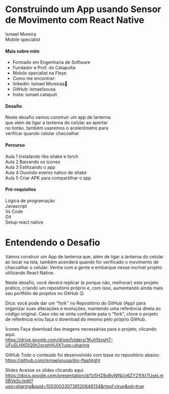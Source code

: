 # Construindo um App usando Sensor de Movimento com React Native
Ismael Moreira  
Mobile specialist  

#### Mais sobre mim
 - Formado em Engenharia de Software
 - Fundador e Prof. do Catapulta
 - Mobile specialist na Fleye
 - Como me encontrar:
  - linkedin: Ismael Moreiraa🧩
  - GitHub: ismaelsousa
  - Insta: ismael.catapult

#### Desafio
Neste desafio vamos construir um app de lanterna  
que além de ligar a lanterna do celular ao apertar  
no botão, também usaremos o acelerômetro para  
verificar quando celular chacoalhar  

#### Percurso
Aula 1 Instalando libs shake e torch  
Aula 2 Baixando os icones  
Aula 3 Estilizando o app  
Aula 4 Ouvindo evento nativo de shake  
Aula 5 Criar APK para compartilhar o app  

#### Pré-requisitos
Lógica de programação  
Javascript  
Vs Code  
Git  
Setup react native  



# Entendendo o Desafio
Vamos construir um App de lanterna que, além de ligar a lanterna do celular ao tocar na tela, também acenderá quando for verificado o movimento de chacoalhar o celular. Venha com a gente e embarque nesse incrível projeto utilizando React Native.

Neste desafio, você deverá replicar (e porque não, melhorar) este projeto prático, criando um repositório próprio e, com isso, aumentando ainda mais seu portfólio de projetos no GitHub 😉

Dica: você pode dar um "fork" no Repositório do GitHub (App) para organizar suas alterações e evoluções, mantendo uma referência direta ao código original. Caso não se sinta confiante pata o "fork", clone o projeto de referência e/ou faça o download do mesmo pelo próprio GitHub.

Ícones
Faça download das imagens necessárias para o projeto, clicando aqui.  
https://drive.google.com/drive/folders/1Kuh5tysH7-UFuSLHX0IQIIh2xcghHUIX?usp=sharing  

GitHub
Todo o conteúdo foi desenvolvido com base no repositório abaixo:  
https://github.com/ismaelsousa/dio-flashlight

Slides
Acesse os slides clicando aqui.  
https://docs.google.com/presentation/d/1zSHZ8xBvWNUv6ZY21fXr7UseLm5BVeSc/edit?usp=sharing&ouid=105300330738120646134&rtpof=true&sd=true











